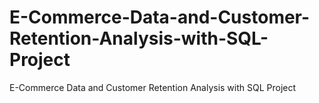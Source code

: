 # E-Commerce-Data-and-Customer-Retention-Analysis-with-SQL-Project
E-Commerce Data and Customer Retention Analysis with SQL Project
